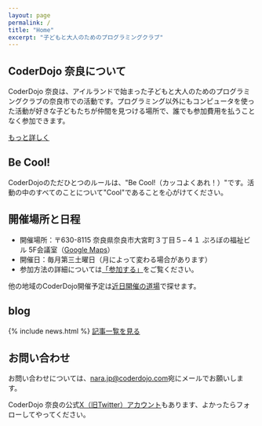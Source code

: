 ```yaml
---
layout: page
permalink: /
title: "Home"
excerpt: "子どもと大人のためのプログラミングクラブ"
---
```

## CoderDojo 奈良について
CoderDojo 奈良は、アイルランドで始まった子どもと大人のためのプログラミングクラブの奈良市での活動です。プログラミング以外にもコンピュータを使った活動が好きな子どもたちが仲間を見つける場所で、誰でも参加費用を払うことなく参加できます。

[もっと詳しく](/ninja/)

## Be Cool!
CoderDojoのただひとつのルールは、"Be Cool!（カッコよくあれ！）"です。活動の中のすべてのことについて"Cool"であることを心がけてください。

## 開催場所と日程
- 開催場所：〒630-8115 奈良県奈良市大宮町３丁目５−４１ ぷろぼの福祉ビル 5F会議室（[Google Maps](https://goo.gl/maps/6o8AhhvTSzvU7APi7)）
- 開催日：毎月第三土曜日（月によって変わる場合があります）
- 参加方法の詳細については[「参加する」](/join/)をご覧ください。

他の地域のCoderDojo開催予定は[近日開催の道場](https://coderdojo.jp/events)で探せます。

## blog
{% include news.html %}
[記事一覧を見る](/blog/)

## お問い合わせ
お問い合わせについては、[nara.jp@coderdojo.com](mailto:nara.jp@coderdojo.com)宛にメールでお願いします。

CoderDojo 奈良の公式[X（旧Twitter）アカウント](https://twitter.com/CoderDojoNara)もあります、よかったらフォローしてやってください。
